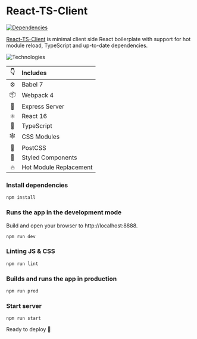 # React-TS-Client
[![Dependencies](https://david-dm.org/DEEP-IMPACT-AG/react-ts-client/status.svg)](https://david-dm.org/DEEP-IMPACT-AG/react-ts-client)

[React-TS-Client](https://github.com/DEEP-IMPACT-AG/react-ts-client/) is minimal client side React boilerplate with support for hot module reload, TypeScript and up-to-date dependencies.

![Technologies](https://raw.githubusercontent.com/luangjokaj/react-fondue/master/src/assets/img/tech-stack.svg?sanitize=true)

|👇|Includes|
|:-:|:---|
|⚙| Babel 7|
|📦| Webpack 4|
|🤖| Express Server|
|⚛| React 16|
|🌈| TypeScript|
|🕸| CSS Modules|
|🎨| PostCSS|
|💅| Styled Components|
|🔥| Hot Module Replacement|

### Install dependencies
```
npm install
```

### Runs the app in the development mode
Build and open your browser to http://localhost:8888.
```
npm run dev
```

### Linting JS & CSS
```
npm run lint
```

### Builds and runs the app in production
```
npm run prod
```

### Start server
```
npm run start
```

Ready to deploy 🚀
